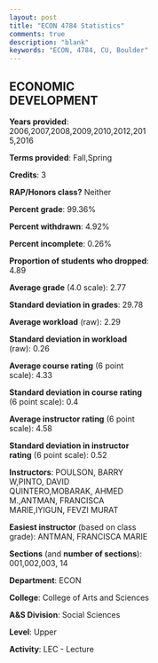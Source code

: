 ```yaml
---
layout: post
title: "ECON 4784 Statistics"
comments: true
description: "blank"
keywords: "ECON, 4784, CU, Boulder"
--- 
```

<head>
<script src="https://ajax.googleapis.com/ajax/libs/jquery/2.1.3/jquery.min.js"></script>
<script src="https://dl.dropboxusercontent.com/s/pc42nxpaw1ea4o9/highcharts.js?dl=0"></script>
<!-- <script src="../assets/js/highcharts.js"></script> -->
<style type="text/css">@font-face {
	font-family: "Bebas Neue";
	src: url(https://www.filehosting.org/file/details/544349/BebasNeue%20Regular.otf) format("opentype");
	}
	h1.Bebas { 
		font-family: "Bebas Neue", Verdana, Tahoma;
	}
</style>
</head>
<body>
	<div id="container" style="float: right; width: 45%; height: 88%; margin-left: 2.5%; margin-right: 2.5%;"></div>
	<script language="JavaScript">
		$(document).ready(function() {
		var chart = {type: 'column'};
		var title = {text: 'Grade Distribution'};
		var xAxis = {categories: ['A','B','C','D','F'],crosshair: true};
		var yAxis = {min: 0,title: {text: 'Percentage'}};
		var tooltip = {headerFormat: '<center><b><span style="font-size:20px">{point.key}</span></b></center>',
		               pointFormat: '<td style="padding:0"><b>{point.y:.1f}%</b></td>',
		               footerFormat: '</table>',shared: true,useHTML: true};
		var plotOptions = {column: {pointPadding: 0.0,borderWidth: 0}};  
		var credits = {enabled: false};var series= [{name: 'Percent',data: [32.07,31.03,28.97,4.48,3.45,]}];
		var json = {};
		json.chart = chart;
		json.title = title;
		json.tooltip = tooltip;
		json.xAxis = xAxis;
		json.yAxis = yAxis;  
		json.series = series;
		json.plotOptions = plotOptions;  
		json.credits = credits;
		$('#container').highcharts(json);
	});
	</script>
</body>
			   
## ECONOMIC DEVELOPMENT

**Years provided**: 2006,2007,2008,2009,2010,2012,2015,2016

**Terms provided**: Fall,Spring

**Credits**: 3

**RAP/Honors class?** Neither

**Percent grade**: 99.36%

**Percent withdrawn**: 4.92%

**Percent incomplete**: 0.26%

**Proportion of students who dropped**: 4.89

**Average grade** (4.0 scale): 2.77

**Standard deviation in grades**: 29.78

**Average workload** (raw): 2.29

**Standard deviation in workload** (raw): 0.26

**Average course rating** (6 point scale): 4.33

**Standard deviation in course rating** (6 point scale): 0.4

**Average instructor rating** (6 point scale): 4.58

**Standard deviation in instructor rating** (6 point scale): 0.52

**Instructors**: POULSON, BARRY W,PINTO, DAVID QUINTERO,MOBARAK, AHMED M.,ANTMAN, FRANCISCA MARIE,IYIGUN, FEVZI MURAT

**Easiest instructor** (based on class grade): ANTMAN, FRANCISCA MARIE

**Sections** (and **number of sections**): 001,002,003, 14

**Department**: ECON

**College**: College of Arts and Sciences

**A&S Division**: Social Sciences

**Level**: Upper

**Activity**: LEC - Lecture